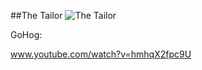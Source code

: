##The Tailor
![The Tailor](http://i.imgur.com/G6Z9YST.jpg)

GoHog:

www.youtube.com/watch?v=hmhqX2fpc9U

